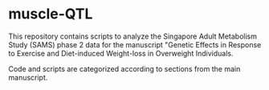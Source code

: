 # muscle-QTL

This repository contains scripts to analyze the Singapore Adult Metabolism Study (SAMS) phase 2 data for the manuscript "Genetic Effects in Response to Exercise and Diet-induced Weight-loss in Overweight Individuals.

Code and scripts are categorized according to sections from the main manuscript.

